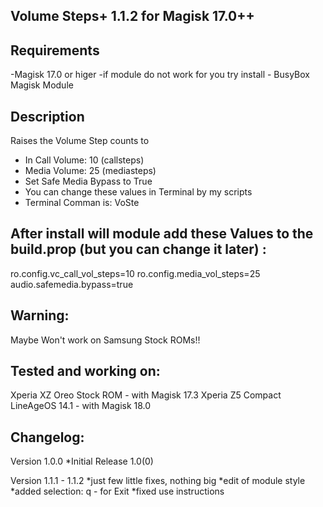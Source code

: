## Volume Steps+ 1.1.2 for Magisk 17.0++

## Requirements
  -Magisk 17.0 or higer
  -if module do not work for you try install - BusyBox Magisk Module


## Description
Raises the Volume Step counts to
- In Call Volume:	10 (callsteps) 
- Media Volume:		25 (mediasteps)
- Set Safe Media Bypass to True 
- You can change these values in Terminal by my scripts
- Terminal Comman is: VoSte


## After install will module add these Values to the build.prop (but you can change it later) :
ro.config.vc_call_vol_steps=10
ro.config.media_vol_steps=25
audio.safemedia.bypass=true

## Warning:
Maybe Won't work on Samsung Stock ROMs!!

## Tested and working on:
 Xperia XZ Oreo Stock ROM - with Magisk 17.3
 Xperia Z5 Compact LineAgeOS 14.1 - with Magisk 18.0

## Changelog:
Version 1.0.0
  *Initial Release 1.0(0)

Version 1.1.1 - 1.1.2
  *just few little fixes, nothing big
  *edit of module style
  *added selection: q - for Exit
  *fixed use instructions